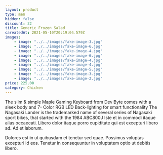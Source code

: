 ```yaml
---
layout: product
type: men
hidden: false
discount: 32
title: Generic Frozen Salad
careatedAt: 2021-05-10T20:19:04.579Z
images:
    - image: "../../images/fake-image-3.jpg"
    - image: "../../images/fake-image-6.jpg"
    - image: "../../images/fake-image-4.jpg"
    - image: "../../images/fake-image-6.jpg"
    - image: "../../images/fake-image-4.jpg"
    - image: "../../images/fake-image-4.jpg"
    - image: "../../images/fake-image-5.jpg"
    - image: "../../images/fake-image-3.jpg"
    - image: "../../images/fake-image-2.jpg"
price: 225.00
category: Chicken
---
```

The slim & simple Maple Gaming Keyboard from Dev Byte comes with a sleek body and 7- Color RGB LED Back-lighting for smart functionality
The Nagasaki Lander is the trademarked name of several series of Nagasaki sport bikes, that started with the 1984 ABC800J
Iste et in commodi itaque alias occaecati. Libero dolor itaque porro cupiditate qui est excepturi libero ad. Ad et laborum.
 Dolores est in ut quibusdam et tenetur sed quae. Possimus voluptas excepturi id eos. Tenetur in consequuntur in voluptatem optio ut debitis libero.
